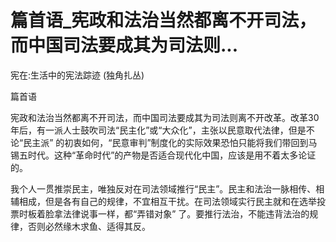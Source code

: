 # 篇首语_宪政和法治当然都离不开司法，而中国司法要成其为司法则...

宪在:生活中的宪法踪迹 (独角扎丛)

篇首语

宪政和法治当然都离不开司法，而中国司法要成其为司法则离不开改革。改革30年后，有一派人士鼓吹司法“民主化”或“大众化”，主张以民意取代法律，但是不论“民主派” 的初衷如何，“民意审判”制度化的实际效果恐怕只能将我们带回到马锡五时代。这种“革命时代”的产物是否适合现代化中国，应该是用不着太多论证的。

我个人一贯推崇民主，唯独反对在司法领域推行“民主”。民主和法治一脉相传、相辅相成，但是各有自己的规律，不宜相互干扰。在司法领域实行民主就和在选举投票时板着脸拿法律说事一样，都“弄错对象” 了。要推行法治，不能违背法治的规律，否则必然缘木求鱼、适得其反。